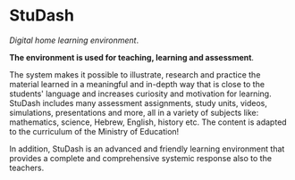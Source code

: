 # StuDash

*Digital home learning environment*. 

**The environment is used for teaching, learning and assessment**.

The system makes it possible to illustrate, research and practice the material learned in a meaningful and in-depth way that is close to the students' language and increases curiosity and motivation for learning.
StuDash includes many assessment assignments, study units, videos, simulations, presentations and more, all in a variety of subjects like: mathematics, science, Hebrew, English, history etc.
The content is adapted to the curriculum of the Ministry of Education!


In addition, StuDash is an advanced and friendly learning environment that provides a complete and comprehensive systemic response also to the teachers.